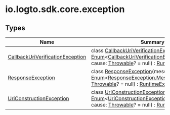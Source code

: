 # io.logto.sdk.core.exception


## Types

| Name | Summary |
|---|---|
| [CallbackUriVerificationException](-callback-uri-verification-exception/index.md) | class [CallbackUriVerificationException](-callback-uri-verification-exception/index.md)(message: [Enum](https://kotlinlang.org/api/latest/jvm/stdlib/kotlin/-enum/index.html)&lt;[CallbackUriVerificationException.Message](-callback-uri-verification-exception/-message/index.md)&gt;, cause: [Throwable](https://kotlinlang.org/api/latest/jvm/stdlib/kotlin/-throwable/index.html)? = null) : [RuntimeException](https://docs.oracle.com/javase/8/docs/api/java/lang/RuntimeException.html) |
| [ResponseException](-response-exception/index.md) | class [ResponseException](-response-exception/index.md)(message: [Enum](https://kotlinlang.org/api/latest/jvm/stdlib/kotlin/-enum/index.html)&lt;[ResponseException.Message](-response-exception/-message/index.md)&gt;, cause: [Throwable](https://kotlinlang.org/api/latest/jvm/stdlib/kotlin/-throwable/index.html)? = null) : [RuntimeException](https://docs.oracle.com/javase/8/docs/api/java/lang/RuntimeException.html) |
| [UriConstructionException](-uri-construction-exception/index.md) | class [UriConstructionException](-uri-construction-exception/index.md)(message: [Enum](https://kotlinlang.org/api/latest/jvm/stdlib/kotlin/-enum/index.html)&lt;[UriConstructionException.Message](-uri-construction-exception/-message/index.md)&gt;, cause: [Throwable](https://kotlinlang.org/api/latest/jvm/stdlib/kotlin/-throwable/index.html)? = null) : [RuntimeException](https://docs.oracle.com/javase/8/docs/api/java/lang/RuntimeException.html) |

